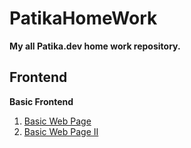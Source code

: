 # PatikaHomeWork

**My all Patika.dev  home work repository.**

## Frontend
**Basic Frontend**
1. [Basic Web Page](https://github.com/lalmazari/PatikaHomeWork/tree/main/Frontend/Basic%20Frontend/HTML/1.Basic%20Web%20Page)
2. [Basic Web Page II](https://github.com/lalmazari/PatikaHomeWork/tree/main/Frontend/Basic%20Frontend/HTML/2.Basic%20Web%20Page%20II)